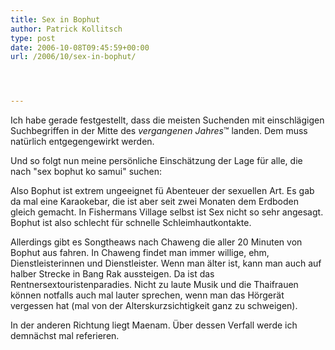 ```yaml
---
title: Sex in Bophut
author: Patrick Kollitsch
type: post
date: 2006-10-08T09:45:59+00:00
url: /2006/10/sex-in-bophut/




---
```

Ich habe gerade festgestellt, dass die meisten Suchenden mit einschl&auml;gigen Suchbegriffen in der Mitte des _vergangenen Jahres_&trade; landen. Dem muss nat&uuml;rlich entgegengewirkt werden. 

Und so folgt nun meine pers&ouml;nliche Einsch&auml;tzung der Lage f&uuml;r alle, die nach "sex bophut ko samui" suchen:

Also Bophut ist extrem ungeeignet f&uuml; Abenteuer der sexuellen Art. Es gab da mal eine Karaokebar, die ist aber seit zwei Monaten dem Erdboden gleich gemacht. In Fishermans Village selbst ist Sex nicht so sehr angesagt. Bophut ist also schlecht f&uuml;r schnelle Schleimhautkontakte.

Allerdings gibt es Songtheaws nach Chaweng die aller 20 Minuten von Bophut aus fahren. In Chaweng findet man immer willige, ehm, Dienstleisterinnen und Dienstleister. Wenn man &auml;lter ist, kann man auch auf halber Strecke in Bang Rak aussteigen. Da ist das Rentnersextouristenparadies. Nicht zu laute Musik und die Thaifrauen k&ouml;nnen notfalls auch mal lauter sprechen, wenn man das H&ouml;rger&auml;t vergessen hat (mal von der Alterskurzsichtigkeit ganz zu schweigen).

In der anderen Richtung liegt Maenam. &Uuml;ber dessen Verfall werde ich demn&auml;chst mal referieren.